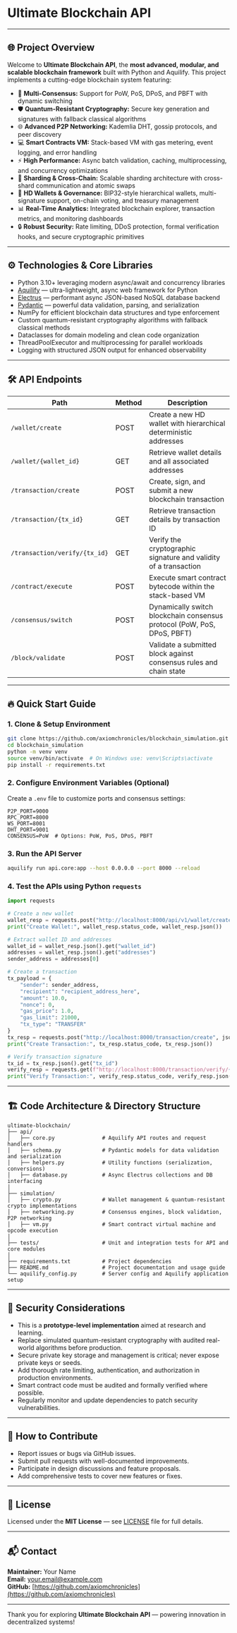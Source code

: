 
# Ultimate Blockchain API

---

## 🌐 Project Overview

Welcome to **Ultimate Blockchain API**, the **most advanced, modular, and scalable blockchain framework** built with Python and Aquilify. This project implements a cutting-edge blockchain system featuring:

- 🔄 **Multi-Consensus:** Support for PoW, PoS, DPoS, and PBFT with dynamic switching  
- 🛡️ **Quantum-Resistant Cryptography:** Secure key generation and signatures with fallback classical algorithms  
- 🌐 **Advanced P2P Networking:** Kademlia DHT, gossip protocols, and peer discovery  
- 💻 **Smart Contracts VM:** Stack-based VM with gas metering, event logging, and error handling  
- ⚡ **High Performance:** Async batch validation, caching, multiprocessing, and concurrency optimizations  
- 🔗 **Sharding & Cross-Chain:** Scalable sharding architecture with cross-shard communication and atomic swaps  
- 💼 **HD Wallets & Governance:** BIP32-style hierarchical wallets, multi-signature support, on-chain voting, and treasury management  
- 📊 **Real-Time Analytics:** Integrated blockchain explorer, transaction metrics, and monitoring dashboards  
- 🔒 **Robust Security:** Rate limiting, DDoS protection, formal verification hooks, and secure cryptographic primitives  

---

## ⚙️ Technologies & Core Libraries

- Python 3.10+ leveraging modern async/await and concurrency libraries  
- [Aquilify](https://github.com/aquiladev/aquilify) — ultra-lightweight, async web framework for Python  
- [Electrus](https://github.com/axiomchron/electrus) — performant async JSON-based NoSQL database backend  
- [Pydantic](https://pydantic.dev/) — powerful data validation, parsing, and serialization  
- NumPy for efficient blockchain data structures and type enforcement  
- Custom quantum-resistant cryptography algorithms with fallback classical methods  
- Dataclasses for domain modeling and clean code organization  
- ThreadPoolExecutor and multiprocessing for parallel workloads  
- Logging with structured JSON output for enhanced observability  

---

## 🛠️ API Endpoints

| Path                         | Method | Description                                              |
|------------------------------|--------|----------------------------------------------------------|
| `/wallet/create`              | POST   | Create a new HD wallet with hierarchical deterministic addresses |
| `/wallet/{wallet_id}`         | GET    | Retrieve wallet details and all associated addresses     |
| `/transaction/create`         | POST   | Create, sign, and submit a new blockchain transaction     |
| `/transaction/{tx_id}`        | GET    | Retrieve transaction details by transaction ID            |
| `/transaction/verify/{tx_id}` | GET    | Verify the cryptographic signature and validity of a transaction |
| `/contract/execute`           | POST   | Execute smart contract bytecode within the stack-based VM |
| `/consensus/switch`           | POST   | Dynamically switch blockchain consensus protocol (PoW, PoS, DPoS, PBFT) |
| `/block/validate`             | POST   | Validate a submitted block against consensus rules and chain state |

---

## 🔥 Quick Start Guide

### 1. Clone & Setup Environment

```bash
git clone https://github.com/axiomchronicles/blockchain_simulation.git
cd blockchain_simulation
python -m venv venv
source venv/bin/activate  # On Windows use: venv\Scripts\activate
pip install -r requirements.txt
```

### 2. Configure Environment Variables (Optional)

Create a `.env` file to customize ports and consensus settings:

```env
P2P_PORT=9000
RPC_PORT=8000
WS_PORT=8001
DHT_PORT=9001
CONSENSUS=PoW  # Options: PoW, PoS, DPoS, PBFT
```

### 3. Run the API Server

```bash
aquilify run api.core:app --host 0.0.0.0 --port 8000 --reload
```

### 4. Test the APIs using Python `requests`

```python
import requests

# Create a new wallet
wallet_resp = requests.post("http://localhost:8000/api/v1/wallet/create")
print("Create Wallet:", wallet_resp.status_code, wallet_resp.json())

# Extract wallet ID and addresses
wallet_id = wallet_resp.json().get("wallet_id")
addresses = wallet_resp.json().get("addresses")
sender_address = addresses[0]

# Create a transaction
tx_payload = {
    "sender": sender_address,
    "recipient": "recipient_address_here",
    "amount": 10.0,
    "nonce": 0,
    "gas_price": 1.0,
    "gas_limit": 21000,
    "tx_type": "TRANSFER"
}
tx_resp = requests.post("http://localhost:8000/transaction/create", json=tx_payload)
print("Create Transaction:", tx_resp.status_code, tx_resp.json())

# Verify transaction signature
tx_id = tx_resp.json().get("tx_id")
verify_resp = requests.get(f"http://localhost:8000/transaction/verify/{tx_id}")
print("Verify Transaction:", verify_resp.status_code, verify_resp.json())
```

---

## 🏗️ Code Architecture & Directory Structure

```text
ultimate-blockchain/
├── api/
│   ├── core.py               # Aquilify API routes and request handlers
│   ├── schema.py             # Pydantic models for data validation and serialization
│   ├── helpers.py            # Utility functions (serialization, conversions)
│   ├── database.py           # Async Electrus collections and DB interfacing
│
├── simulation/
│   ├── crypto.py             # Wallet management & quantum-resistant crypto implementations
│   ├── networking.py         # Consensus engines, block validation, P2P networking
│   ├── vm.py                 # Smart contract virtual machine and opcode execution
│
├── tests/                    # Unit and integration tests for API and core modules
│
├── requirements.txt          # Project dependencies
├── README.md                 # Project documentation and usage guide
└── aquilify_config.py        # Server config and Aquilify application setup
```

---

## 🔐 Security Considerations

- This is a **prototype-level implementation** aimed at research and learning.  
- Replace simulated quantum-resistant cryptography with audited real-world algorithms before production.  
- Secure private key storage and management is critical; never expose private keys or seeds.  
- Add thorough rate limiting, authentication, and authorization in production environments.  
- Smart contract code must be audited and formally verified where possible.  
- Regularly monitor and update dependencies to patch security vulnerabilities.

---

## 🤝 How to Contribute

- Report issues or bugs via GitHub issues.  
- Submit pull requests with well-documented improvements.  
- Participate in design discussions and feature proposals.  
- Add comprehensive tests to cover new features or fixes.

---

## 📜 License

Licensed under the **MIT License** — see [LICENSE](LICENSE) file for full details.

---

## 📬 Contact

**Maintainer:** Your Name  
**Email:** your.email@example.com  
**GitHub:** [https://github.com/axiomchronicles](https://github.com/axiomchronicles)  

---

Thank you for exploring **Ultimate Blockchain API** — powering innovation in decentralized systems!

